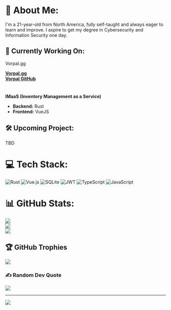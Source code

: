 # 💫 About Me:
I'm a 21-year-old from North America, fully self-taught and always eager to learn and improve. I aspire to get my degree in Cybersecurity and Information Security one day.

## 🚀 Currently Working On:

 Vorpal.gg

[**Vorpal.gg**](https://vorpal.gg/)  
[**Vorpal GitHub**](https://github.com/orgs/VorpalAuth/)

#

**IMaaS (Inventory Management as a Service)**  
- **Backend:** Rust  
- **Frontend:** VueJS  

## 🛠️ Upcoming Project:
TBD

# 💻 Tech Stack:
![Rust](https://img.shields.io/badge/rust-%23000000.svg?style=for-the-badge&logo=rust&logoColor=white) ![Vue.js](https://img.shields.io/badge/vue.js-%2335495e.svg?style=for-the-badge&logo=vuedotjs&logoColor=%234FC08D) ![SQLite](https://img.shields.io/badge/sqlite-%2307405e.svg?style=for-the-badge&logo=sqlite&logoColor=white) ![JWT](https://img.shields.io/badge/JWT-black?style=for-the-badge&logo=JSON%20web%20tokens) ![TypeScript](https://img.shields.io/badge/typescript-%23007ACC.svg?style=for-the-badge&logo=typescript&logoColor=white) ![JavaScript](https://img.shields.io/badge/javascript-%23323330.svg?style=for-the-badge&logo=javascript&logoColor=%23F7DF1E)
# 📊 GitHub Stats:
![](https://github-readme-stats.vercel.app/api?username=Stipulations&theme=dark&hide_border=false&include_all_commits=true&count_private=true)<br/>
![](https://github-readme-streak-stats.herokuapp.com/?user=Stipulations&theme=dark&hide_border=false)<br/>
![](https://github-readme-stats.vercel.app/api/top-langs/?username=Stipulations&theme=dark&hide_border=false&include_all_commits=true&count_private=true&layout=compact&hide=SCSS,JavaScript,TypeScript,HTML,Dockerfile,CSS,Go,Vue)

## 🏆 GitHub Trophies
![](https://github-profile-trophy.vercel.app/?username=Stipulations&theme=radical&no-frame=false&no-bg=true&margin-w=4)

### ✍️ Random Dev Quote
![](https://quotes-github-readme.vercel.app/api?type=horizontal&theme=radical)

---
[![](https://visitcount.itsvg.in/api?id=Stipulations&icon=0&color=0)](https://visitcount.itsvg.in)

<!-- Proudly created with GPRM ( https://gprm.itsvg.in ) -->
